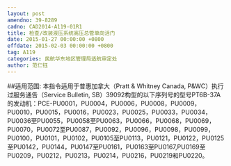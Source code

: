 ```yaml
---
layout: post
amendno: 39-8289
cadno: CAD2014-A119-01R1
title: 检查/改装液压系统高压总管单向活门
date: 2015-01-27 00:00:00 +0800
effdate: 2015-02-03 00:00:00 +0800
tag: A119
categories: 民航华东地区管理局适航审定处
author: 范仁钰
---
```


##适用范围:
本指令适用于普惠加拿大（Pratt & Whitney Canada, P&WC）执行过服务通告（Service Bulletin, SB）39092构型的以下序列号的型号PT6B-37A的发动机：PCE-PU0001，PU0004，PU0006，PU0008，PU0009，PU0010，PU0015，PU0016，PU0023，PU0025，PU0033，PU0034，PU0036至PU0055，PU0058至PU0063，PU0066，PU0068，PU0069，PU0070，PU0072至PU0087，PU0092，PU0096，PU0098，PU0099，PU0100，PU0101，PU0102，PU0105至PU0113，PU0121，PU0122，PU0125至PU0142，PU0144，PU0147至PU0161，PU0163至PU0167,PU0169至PU0209，PU0212，PU0213，PU0214，PU0216，PU0219和PU0220。

